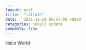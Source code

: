 ```yaml
---
layout: post
title:  "title2!"
date:   2021-11-28 00:57:00 +0900
categories: jekyll update
comments: true 
---
```


Hello World